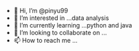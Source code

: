 - 👋 Hi, I’m @pinyu99
- 👀 I’m interested in ...data analysis
- 🌱 I’m currently learning ...python and java
- 💞️ I’m looking to collaborate on ...
- 📫 How to reach me ...

<!---
pinyu99/pinyu99 is a ✨ special ✨ repository because its `README.md` (this file) appears on your GitHub profile.
You can click the Preview link to take a look at your changes.
--->
